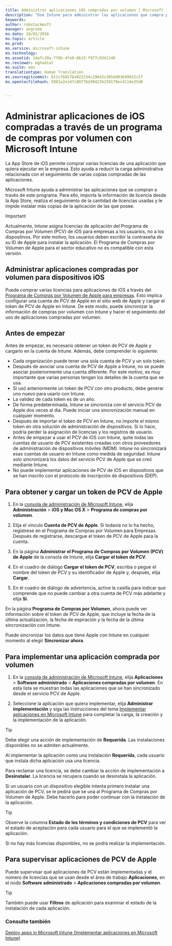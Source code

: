 ```yaml
---
title: Administrar aplicaciones iOS compradas por volumen | Microsoft Intune
description: "Use Intune para administrar las aplicaciones que compra por volumen a Apple importando la información de licencia desde la App Store, realizando el seguimiento de la cantidad de licencias usadas y evitando instalar más copias de la aplicación de las que posee."
keywords: 
author: robstackmsft
manager: angrobe
ms.date: 10/01/2016
ms.topic: article
ms.prod: 
ms.service: microsoft-intune
ms.technology: 
ms.assetid: 1dafc28a-7f8b-4fe0-8619-f977c93d1140
ms.reviewer: mghadial
ms.suite: ems
translationtype: Human Translation
ms.sourcegitcommit: 611cfb0176a922234c29642c305dd03699922c5f
ms.openlocfilehash: 5981a2e147c89776d304226250170ec4114e35d8


---
```


# Administrar aplicaciones de iOS compradas a través de un programa de compras por volumen con Microsoft Intune
La App Store de iOS permite comprar varias licencias de una aplicación que quiera ejecutar en la empresa. Esto ayuda a reducir la carga administrativa relacionada con el seguimiento de varias copias compradas de las aplicaciones.

Microsoft Intune ayuda a administrar las aplicaciones que se compran a través de este programa. Para ello, importa la información de licencia desde la App Store, realiza el seguimiento de la cantidad de licencias usadas y le impide instalar más copias de la aplicación de las que posee.

> [!Important]
> Actualmente, Intune asigna licencias de aplicación del Programa de Compras por Volumen (PCV) de iOS para empresas a los usuarios, no a los dispositivos. Por este motivo, los usuarios deben escribir la contraseña de su ID de Apple para instalar la aplicación.
> El Programa de Compras por Volumen de Apple para el sector educativo no es compatible con esta versión.

## Administrar aplicaciones compradas por volumen para dispositivos iOS
Puede comprar varias licencias para aplicaciones de iOS a través del [Programa de Compras por Volumen de Apple para empresas](http://www.apple.com/business/vpp/). Esto implica configurar una cuenta de PCV de Apple en el sitio web de Apple y cargar el token de PCV de Apple en Intune.  De este modo, puede sincronizar la información de compras por volumen con Intune y hacer el seguimiento del uso de aplicaciones compradas por volumen.

## Antes de empezar
Antes de empezar, es necesario obtener un token de PCV de Apple y cargarlo en la cuenta de Intune. Además, debe comprender lo siguiente:

* Cada organización puede tener una sola cuenta de PCV y un solo token.
* Después de asociar una cuenta de PCV de Apple a Intune, no se puede asociar posteriormente una cuenta diferente. Por este motivo, es muy importante que varias personas tengan los detalles de la cuenta que se usa.
* Si usó anteriormente un token de PCV con otro producto, debe generar uno nuevo para usarlo con Intune.
* La validez de cada token es de un año.
* De forma predeterminada, Intune se sincroniza con el servicio PCV de Apple dos veces al día. Puede iniciar una sincronización manual en cualquier momento.
* Después de importar el token de PCV en Intune, no importe el mismo token en otra solución de administración de dispositivos. Si lo hace, podría perder la asignación de licencias y los registros de usuario.
* Antes de empezar a usar el PCV de iOS con Intune, quite todas las cuentas de usuario de PCV existentes creadas con otros proveedores de administración de dispositivos móviles (MDM). Intune no sincronizará esas cuentas de usuario en Intune como medida de seguridad. Intune solo sincronizará los datos del servicio PCV de Apple que se creó mediante Intune.
* No puede implementar aplicaciones de PCV de iOS en dispositivos que se han inscrito con el protocolo de inscripción de dispositivos (DEP).

## Para obtener y cargar un token de PCV de Apple

1.  En la [consola de administración de Microsoft Intune](https://manage.microsoft.com), elija **Administración** &gt; **iOS y Mac OS X** &gt; **Programa de compras por volumen**.

2.  Elija el vínculo **Cuenta de PCV de Apple**. Si todavía no lo ha hecho, regístrese en el Programa de Compras por Volumen para Empresas. Después de registrarse, descargue el token de PCV de Apple para la cuenta.

3.  En la página **Administrar el Programa de Compras por Volumen (PCV) de Apple** de la consola de Intune, elija **Cargar el token de PCV**.

4.  En el cuadro de diálogo **Cargar el token de PCV**, escriba o pegue el nombre del token de PCV y su identificador de Apple y, después, elija **Cargar**.

5.  En el cuadro de diálogo de advertencia, active la casilla para indicar que comprende que no puede cambiar a otra cuenta de PCV más adelante y elija **Sí**.

En la página **Programa de Compras por Volumen**, ahora puede ver información sobre el token de PCV de Apple, que incluye la fecha de la última actualización, la fecha de expiración y la fecha de la última sincronización con Intune.

Puede sincronizar los datos que tiene Apple con Intune en cualquier momento al elegir **Sincronizar ahora**.

## Para implementar una aplicación comprada por volumen

1.  En la [consola de administración de Microsoft Intune](https://manage.microsoft.com), elija **Aplicaciones** &gt; **Software administrado** &gt; **Aplicaciones compradas por volumen**. En esta lista se muestran todas las aplicaciones que se han sincronizado desde el servicio PCV de Apple.

2.  Seleccione la aplicación que quiera implementar, elija **Administrar implementación** y siga las instrucciones del tema [Implementar aplicaciones en Microsoft Intune](deploy-apps-in-microsoft-intune.md) para completar la carga, la creación y la implementación de la aplicación.

> [!TIP]
> Debe elegir una acción de implementación de **Requerida**. Las instalaciones disponibles no se admiten actualmente.

Al implementar la aplicación como una instalación **Requerida**, cada usuario que instala dicha aplicación usa una licencia.

Para reclamar una licencia, se debe cambiar la acción de implementación a **Desinstalar**. La licencia se recupera cuando se desinstala la aplicación.

Si un usuario con un dispositivo elegible intenta primero instalar una aplicación de PCV, se le pedirá que se una al Programa de Compras por Volumen de Apple. Debe hacerlo para poder continuar con la instalación de la aplicación.

> [!TIP]
> Observe la columna **Estado de los términos y condiciones de PCV** para ver el estado de aceptación para cada usuario para el que se implementó la aplicación.

Si no hay más licencias disponibles, no se podrá realizar la implementación.

## Para supervisar aplicaciones de PCV de Apple
Puede supervisar qué aplicaciones de PCV están implementadas y el número de licencias que se usan desde el área de trabajo **Aplicaciones**, en el nodo **Software administrado** &gt; **Aplicaciones compradas por volumen**.

> [!TIP]
> También puede usar **Filtros** de aplicación para examinar el estado de la instalación de cada aplicación.

### Consulte también
[Deploy apps in Microsoft Intune (Implementar aplicaciones en Microsoft Intune)](deploy-apps-in-microsoft-intune.md)



<!--HONumber=Oct16_HO1-->


